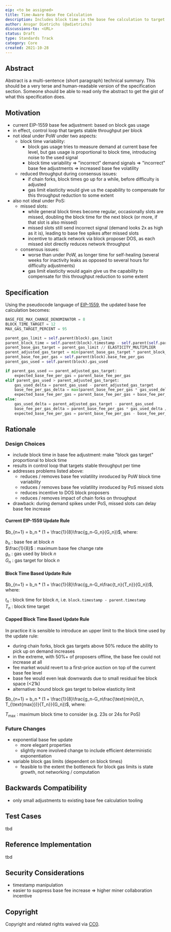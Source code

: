 ```yaml
---
eip: <to be assigned>
title: Time-Aware Base Fee Calculation
description: Includes block time in the base fee calculation to target a stable throughput per time instead of per block.
author: Ansgar Dietrichs (@adietrichs)
discussions-to: <URL>
status: Draft
type: Standards Track
category: Core
created: 2021-10-28
---
```


## Abstract
Abstract is a multi-sentence (short paragraph) technical summary. This should be a very terse and human-readable version of the specification section. Someone should be able to read only the abstract to get the gist of what this specification does.

## Motivation
- current EIP-1559 base fee adjustment: based on block gas usage
- in effect, control loop that targets stable throughput per block
- not ideal under PoW under two aspects:
    - block time variability:
        - block gas usage tries to measure demand at current base fee level, but gas usage is proportional to block time, introducing noise to the used signal
        - block time variability => "incorrect" demand signals => "incorrect" base fee adjustments => increased base fee volatility
    - reduced throughput during consensus issues:
        - if chain forks, block times go up for a while, before difficulty is adjusted
        - gas limit elasticity would give us the capability to compensate for this throughput reduction to some extent
- also not ideal under PoS:
    - missed slots:
        - while general block times become regular, occasionally slots are missed, doubling the block time for the next block (or more, if that slot is also missed)
        - missed slots still send incorrect signal (demand looks 2x as high as it is), leading to base fee spikes after missed slots
        - incentive to attack network via block proposer DOS, as each missed slot directly reduces network throughput
    - consensus issues:
        - worse than under PoW, as longer time for self-healing (several weeks for inactivity leaks as opposed to several hours for difficulty adjustments)
        - gas limit elasticity would again give us the capability to compensate for this throughput reduction to some extent

## Specification
Using the pseudocode language of [EIP-1559](https://eips.ethereum.org/EIPS/eip-1), the updated base fee calculation becomes:

```python
BASE_FEE_MAX_CHANGE_DENOMINATOR = 8
BLOCK_TIME_TARGET = 12
MAX_GAS_TARGET_PERCENT = 95

parent_gas_limit = self.parent(block).gas_limit
parent_block_time = self.parent(block).timestamp - self.parent(self.parent(block)).timestamp
parent_base_gas_target = parent_gas_limit // ELASTICITY_MULTIPLIER
parent_adjusted_gas_target = min(parent_base_gas_target * parent_block_time // BLOCK_TIME_TARGET, parent_gas_limit * MAX_GAS_TARGET_PERCENT // 100)
parent_base_fee_per_gas = self.parent(block).base_fee_per_gas
parent_gas_used = self.parent(block).gas_used

if parent_gas_used == parent_adjusted_gas_target:
    expected_base_fee_per_gas = parent_base_fee_per_gas
elif parent_gas_used > parent_adjusted_gas_target:
    gas_used_delta = parent_gas_used - parent_adjusted_gas_target
    base_fee_per_gas_delta = max(parent_base_fee_per_gas * gas_used_delta // parent_base_gas_target // BASE_FEE_MAX_CHANGE_DENOMINATOR, 1)
    expected_base_fee_per_gas = parent_base_fee_per_gas + base_fee_per_gas_delta
else:
    gas_used_delta = parent_adjusted_gas_target - parent_gas_used
    base_fee_per_gas_delta = parent_base_fee_per_gas * gas_used_delta // parent_base_gas_target // BASE_FEE_MAX_CHANGE_DENOMINATOR
    expected_base_fee_per_gas = parent_base_fee_per_gas - base_fee_per_gas_delta
```

## Rationale

### Design Choices

- include block time in base fee adjustment: make "block gas target" proportional to block time
- results in control loop that targets stable throughput per time
- addresses problems listed above:
    - reduces / removes base fee volatility inroduced by PoW block time variability
    - reduces / removes base fee volatility inroduced by PoS missed slots
    - reduces incentive to DOS block proposers
    - reduces / removes impact of chain forks on throughput
- drawback: during demand spikes under PoS, missed slots can delay base fee increase

#### Current EIP-1559 Update Rule

$b_{n+1} = b_n * (1 + \frac{1}{8}\frac{g_n-G_n}{G_n})$, where:

$b_n$ : base fee at block $n$\
$\frac{1}{8}$ : maximum base fee change rate\
$g_n$ : gas used by block $n$\
$G_n$ : gas target for block $n$


#### Block Time Based Update Rule

$b_{n+1} = b_n * (1 + \frac{1}{8}\frac{g_n-G_n\frac{t_n}{T_n}}{G_n})$, where:

$t_n$ : block time for block $n$, i.e. `block.timestamp - parent.timestamp`\
$T_n$ : block time target

#### Capped Block Time Based Update Rule

In practice it is sensible to introduce an upper limit to the block time used by the update rule:

- during chain forks, block gas targets above 50% reduce the ability to pick up on demand increases
- in the extreme, with 50%+ of proposers offline, the base fee could not increase at all
- fee market would revert to a first-price auction on top of the current base fee level
- base fee would even leak downwards due to small residual fee block space (<21k)
- alternative: bound block gas target to below elasticity limit

$b_{n+1} = b_n * (1 + \frac{1}{8}\frac{g_n-G_n\frac{\text{min}(t_n, T_{\text{max}})}{T_n}}{G_n})$, where:

$T_{\text{max}}$ : maximum block time to consider (e.g. 23s or 24s for PoS)

### Future Changes

- exponential base fee update
    - more elegant properties
    - slightly more involved change to include efficient deterministic exponentiation
- variable block gas limits (dependent on block times)
    - feasible to the extent the bottleneck for block gas limits is state growth, not networking / computation

## Backwards Compatibility
- only small adjustments to existing base fee calculation tooling

## Test Cases
tbd

## Reference Implementation
tbd

## Security Considerations
- timestamp manipulation
- easier to suppress base fee increase => higher miner collaboration incentive

## Copyright
Copyright and related rights waived via [CC0](https://creativecommons.org/publicdomain/zero/1.0/).
